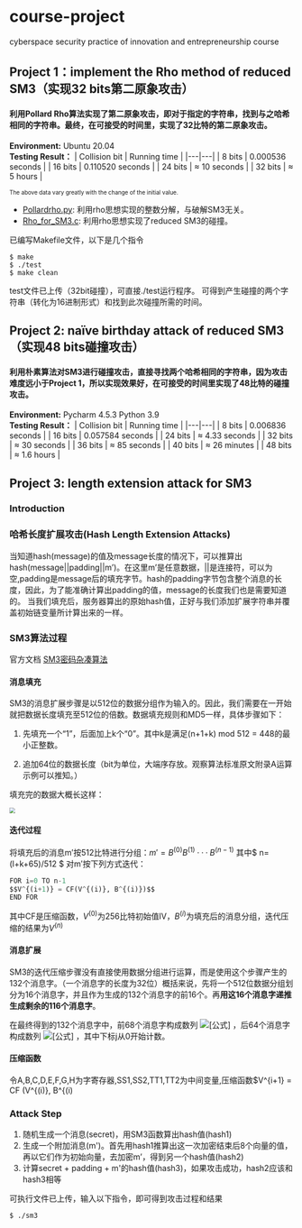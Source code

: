 # course-project
cyberspace security practice of innovation and entrepreneurship course
## Project 1：implement the Rho method of reduced SM3（实现32 bits第二原象攻击）
#### 利用Pollard Rho算法实现了第二原象攻击，即对于指定的字符串，找到与之哈希相同的字符串。最终，在可接受的时间里，实现了$32$比特的第二原象攻击。   
**Environment:** Ubuntu 20.04  
**Testing Result：**
| Collision bit | Running time |
|---|---|
| 8 bits | 0.000536 seconds |
| 16 bits | 0.110520 seconds |
| 24 bits | $\approx$ 10 seconds |
| 32 bits | $\approx$ 5 hours |

<font size="1">The above data vary greatly with the change of the initial value.</font><br />  
- [Pollardrho.py](https://github.com/fyl01/course-project/blob/main/the%20Rho%20method%20of%20reduced%20SM3/Pollardrho.py): 利用rho思想实现的整数分解，与破解SM3无关。
- [Rho_for_SM3.c](https://github.com/fyl01/course-project/blob/main/the%20Rho%20method%20of%20reduced%20SM3/Rho_for_SM3.c): 利用rho思想实现了reduced SM3的碰撞。  

已编写Makefile文件，以下是几个指令    
```shell
$ make
$ ./test
$ make clean
```
test文件已上传（32bit碰撞），可直接./test运行程序。
可得到产生碰撞的两个字符串（转化为16进制形式）和找到此次碰撞所需的时间。

## Project 2: naïve birthday attack of reduced SM3（实现48 bits碰撞攻击）  
#### 利用朴素算法对SM3进行碰撞攻击，直接寻找两个哈希相同的字符串，因为攻击难度远小于Project 1，所以实现效果好，在可接受的时间里实现了$48$比特的碰撞攻击。  
**Environment:** Pycharm 4.5.3 Python 3.9  
**Testing Result：**
| Collision bit | Running time |
|---|---|
| 8 bits | 0.006836 seconds |
| 16 bits | 0.057584 seconds |
| 24 bits | $\approx$ 4.33 seconds |
| 32 bits | $\approx$ 30 seconds |
| 36 bits | $\approx$ 85 seconds |
| 40 bits | $\approx$ 26 minutes |
| 48 bits | $\approx$ 1.6 hours |

## Project 3: length extension attack for SM3 
### Introduction
### 哈希长度扩展攻击(Hash Length Extension Attacks)

当知道hash(message)的值及message长度的情况下，可以推算出hash(message||padding||m’)。在这里m’是任意数据，||是连接符，可以为空,padding是message后的填充字节。hash的padding字节包含整个消息的长度，因此，为了能准确计算出padding的值，message的长度我们也是需要知道的。
当我们填充后，服务器算出的原始hash值，正好与我们添加扩展字符串并覆盖初始链变量所计算出来的一样。

### SM3算法过程

官方文档 [SM3密码杂凑算法](https://www.oscca.gov.cn/sca/xxgk/2010-12/17/1002389/files/302a3ada057c4a73830536d03e683110.pdf)

#### 消息填充

SM3的消息扩展步骤是以512位的数据分组作为输入的。因此，我们需要在一开始就把数据长度填充至512位的倍数。数据填充规则和MD5一样，具体步骤如下：

1. 先填充一个“1”，后面加上k个“0”。其中k是满足(n+1+k) mod 512 = 448的最小正整数。

1. 追加64位的数据长度（bit为单位，大端序存放。观察算法标准原文附录A运算示例可以推知。）

填充完的数据大概长这样：  

<img src="https://pic3.zhimg.com/v2-366d5284c75a6ac92fdbc12ce5b45a2a_r.jpg" style="zoom:60%;" />

#### 迭代过程

将填充后的消息m′按512比特进行分组：$m′= B^{(0)}B^{(1)} ···B^{(n−1)}$
其中$ n=(l+k+65)/512 $
对m′按下列方式迭代：

```python
FOR i=0 TO n-1
$$V^{(i+1)} = CF(V^{(i)}, B^{(i)})$$
END FOR
```

其中CF是压缩函数，$V^{(0)}$为256比特初始值IV，$B^{(i)}$为填充后的消息分组，迭代压缩的结果为$V ^{(n)}$

#### 消息扩展

SM3的迭代压缩步骤没有直接使用数据分组进行运算，而是使用这个步骤产生的132个消息字。（一个消息字的长度为32位）概括来说，先将一个512位数据分组划分为16个消息字，并且作为生成的132个消息字的前16个。再**用这16个消息字递推生成剩余的116个消息字**。

在最终得到的132个消息字中，前68个消息字构成数列 ![[公式]](https://www.zhihu.com/equation?tex=%5C%7B+W_%7Bj%7D+%5C%7D) ，后64个消息字构成数列 ![[公式]](https://www.zhihu.com/equation?tex=%5C%7B+W%5E%7B%27%7D_%7Bj%7D+%5C%7D) ，其中下标j从0开始计数。

#### 压缩函数

令A,B,C,D,E,F,G,H为字寄存器,SS1,SS2,TT1,TT2为中间变量,压缩函数$V^{i+1} = CF (V^{(i)}, B^{(i)


### Attack Step  
1.	随机生成一个消息(secret)，用SM3函数算出hash值(hash1)
2.	生成一个附加消息(m')。首先用hash1推算出这一次加密结束后8个向量的值，再以它们作为初始向量，去加密m’，得到另一个hash值(hash2)
3.	计算secret + padding + m'的hash值(hash3)，如果攻击成功，hash2应该和hash3相等  

可执行文件已上传，输入以下指令，即可得到攻击过程和结果  
```shell
$ ./sm3
```
